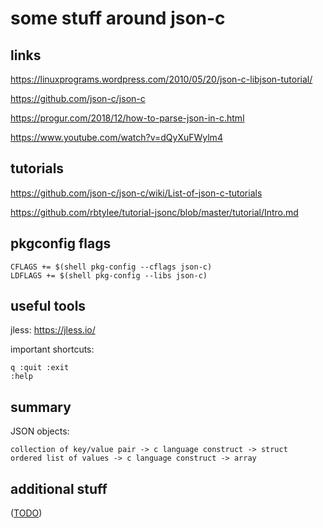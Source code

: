 some stuff around json-c
========================


links
-----

https://linuxprograms.wordpress.com/2010/05/20/json-c-libjson-tutorial/

https://github.com/json-c/json-c

https://progur.com/2018/12/how-to-parse-json-in-c.html

https://www.youtube.com/watch?v=dQyXuFWylm4


tutorials
---------

https://github.com/json-c/json-c/wiki/List-of-json-c-tutorials

https://github.com/rbtylee/tutorial-jsonc/blob/master/tutorial/Intro.md


pkgconfig flags
---------------

	CFLAGS += $(shell pkg-config --cflags json-c)
	LDFLAGS += $(shell pkg-config --libs json-c)


useful tools
------------

jless: https://jless.io/

important shortcuts:

	q :quit :exit
	:help


summary
-------

JSON objects:

	collection of key/value pair -> c language construct -> struct
	ordered list of values -> c language construct -> array







additional stuff
----------------

([TODO](TODO.md))
